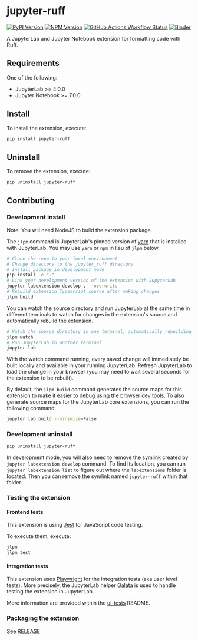 # jupyter-ruff

[![PyPI Version](https://img.shields.io/pypi/v/jupyter-ruff)](https://pypi.org/project/jupyter-ruff/)
[![NPM Version](https://img.shields.io/npm/v/jupyter-ruff)](https://www.npmjs.com/package/jupyter-ruff)
[![GitHub Actions Workflow Status](https://img.shields.io/github/actions/workflow/status/leotaku/jupyter-ruff/build.yml?logo=github&label=ci)](https://github.com/leotaku/jupyter-ruff/actions/workflows/build.yml)
[![Binder](https://mybinder.org/badge_logo.svg)](https://mybinder.org/v2/gh/leotaku/jupyter-ruff/master?urlpath=%2Fdoc%2Ftree%2Fbinder%2FDemo.ipynb)

A JupyterLab and Jupyter Notebook extension for formatting code with Ruff.

## Requirements

One of the following:

- JupyterLab >= 4.0.0
- Jupyter Notebook >= 7.0.0

## Install

To install the extension, execute:

```bash
pip install jupyter-ruff
```

## Uninstall

To remove the extension, execute:

```bash
pip uninstall jupyter-ruff
```

## Contributing

### Development install

Note: You will need NodeJS to build the extension package.

The `jlpm` command is JupyterLab's pinned version of
[yarn](https://yarnpkg.com/) that is installed with JupyterLab. You may use
`yarn` or `npm` in lieu of `jlpm` below.

```bash
# Clone the repo to your local environment
# Change directory to the jupyter_ruff directory
# Install package in development mode
pip install -e "."
# Link your development version of the extension with JupyterLab
jupyter labextension develop . --overwrite
# Rebuild extension Typescript source after making changes
jlpm build
```

You can watch the source directory and run JupyterLab at the same time in different terminals to watch for changes in the extension's source and automatically rebuild the extension.

```bash
# Watch the source directory in one terminal, automatically rebuilding when needed
jlpm watch
# Run JupyterLab in another terminal
jupyter lab
```

With the watch command running, every saved change will immediately be built locally and available in your running JupyterLab. Refresh JupyterLab to load the change in your browser (you may need to wait several seconds for the extension to be rebuilt).

By default, the `jlpm build` command generates the source maps for this extension to make it easier to debug using the browser dev tools. To also generate source maps for the JupyterLab core extensions, you can run the following command:

```bash
jupyter lab build --minimize=False
```

### Development uninstall

```bash
pip uninstall jupyter-ruff
```

In development mode, you will also need to remove the symlink created by `jupyter labextension develop`
command. To find its location, you can run `jupyter labextension list` to figure out where the `labextensions`
folder is located. Then you can remove the symlink named `jupyter-ruff` within that folder.

### Testing the extension

#### Frontend tests

This extension is using [Jest](https://jestjs.io/) for JavaScript code testing.

To execute them, execute:

```sh
jlpm
jlpm test
```

#### Integration tests

This extension uses [Playwright](https://playwright.dev/docs/intro) for the integration tests (aka user level tests).
More precisely, the JupyterLab helper [Galata](https://github.com/jupyterlab/jupyterlab/tree/master/galata) is used to handle testing the extension in JupyterLab.

More information are provided within the [ui-tests](./ui-tests/README.md) README.

### Packaging the extension

See [RELEASE](RELEASE.md)
